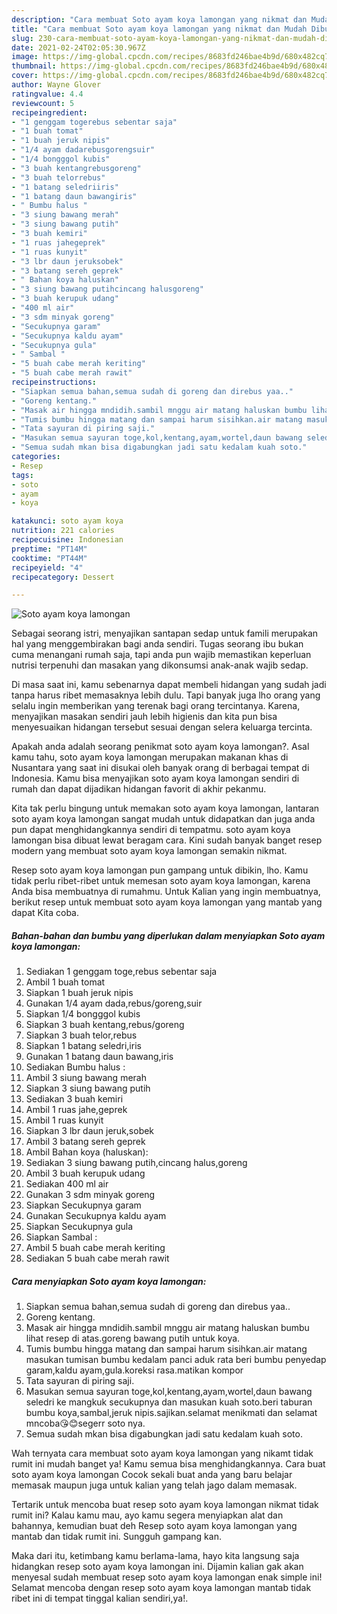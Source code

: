 ```yaml
---
description: "Cara membuat Soto ayam koya lamongan yang nikmat dan Mudah Dibuat"
title: "Cara membuat Soto ayam koya lamongan yang nikmat dan Mudah Dibuat"
slug: 230-cara-membuat-soto-ayam-koya-lamongan-yang-nikmat-dan-mudah-dibuat
date: 2021-02-24T02:05:30.967Z
image: https://img-global.cpcdn.com/recipes/8683fd246bae4b9d/680x482cq70/soto-ayam-koya-lamongan-foto-resep-utama.jpg
thumbnail: https://img-global.cpcdn.com/recipes/8683fd246bae4b9d/680x482cq70/soto-ayam-koya-lamongan-foto-resep-utama.jpg
cover: https://img-global.cpcdn.com/recipes/8683fd246bae4b9d/680x482cq70/soto-ayam-koya-lamongan-foto-resep-utama.jpg
author: Wayne Glover
ratingvalue: 4.4
reviewcount: 5
recipeingredient:
- "1 genggam togerebus sebentar saja"
- "1 buah tomat"
- "1 buah jeruk nipis"
- "1/4 ayam dadarebusgorengsuir"
- "1/4 bongggol kubis"
- "3 buah kentangrebusgoreng"
- "3 buah telorrebus"
- "1 batang seledriiris"
- "1 batang daun bawangiris"
- " Bumbu halus "
- "3 siung bawang merah"
- "3 siung bawang putih"
- "3 buah kemiri"
- "1 ruas jahegeprek"
- "1 ruas kunyit"
- "3 lbr daun jeruksobek"
- "3 batang sereh geprek"
- " Bahan koya haluskan"
- "3 siung bawang putihcincang halusgoreng"
- "3 buah kerupuk udang"
- "400 ml air"
- "3 sdm minyak goreng"
- "Secukupnya garam"
- "Secukupnya kaldu ayam"
- "Secukupnya gula"
- " Sambal "
- "5 buah cabe merah keriting"
- "5 buah cabe merah rawit"
recipeinstructions:
- "Siapkan semua bahan,semua sudah di goreng dan direbus yaa.."
- "Goreng kentang."
- "Masak air hingga mndidih.sambil mnggu air matang haluskan bumbu lihat resep di atas.goreng bawang putih untuk koya."
- "Tumis bumbu hingga matang dan sampai harum sisihkan.air matang masukan tumisan bumbu kedalam panci aduk rata beri bumbu penyedap garam,kaldu ayam,gula.koreksi rasa.matikan kompor"
- "Tata sayuran di piring saji."
- "Masukan semua sayuran toge,kol,kentang,ayam,wortel,daun bawang seledri ke mangkuk secukupnya dan masukan kuah soto.beri taburan bumbu koya,sambal,jeruk nipis.sajikan.selamat menikmati dan selamat mncoba😘😊segerr soto nya."
- "Semua sudah mkan bisa digabungkan jadi satu kedalam kuah soto."
categories:
- Resep
tags:
- soto
- ayam
- koya

katakunci: soto ayam koya 
nutrition: 221 calories
recipecuisine: Indonesian
preptime: "PT14M"
cooktime: "PT44M"
recipeyield: "4"
recipecategory: Dessert

---
```



![Soto ayam koya lamongan](https://img-global.cpcdn.com/recipes/8683fd246bae4b9d/680x482cq70/soto-ayam-koya-lamongan-foto-resep-utama.jpg)

Sebagai seorang istri, menyajikan santapan sedap untuk famili merupakan hal yang menggembirakan bagi anda sendiri. Tugas seorang ibu bukan cuma menangani rumah saja, tapi anda pun wajib memastikan keperluan nutrisi terpenuhi dan masakan yang dikonsumsi anak-anak wajib sedap.

Di masa  saat ini, kamu sebenarnya dapat membeli hidangan yang sudah jadi tanpa harus ribet memasaknya lebih dulu. Tapi banyak juga lho orang yang selalu ingin memberikan yang terenak bagi orang tercintanya. Karena, menyajikan masakan sendiri jauh lebih higienis dan kita pun bisa menyesuaikan hidangan tersebut sesuai dengan selera keluarga tercinta. 



Apakah anda adalah seorang penikmat soto ayam koya lamongan?. Asal kamu tahu, soto ayam koya lamongan merupakan makanan khas di Nusantara yang saat ini disukai oleh banyak orang di berbagai tempat di Indonesia. Kamu bisa menyajikan soto ayam koya lamongan sendiri di rumah dan dapat dijadikan hidangan favorit di akhir pekanmu.

Kita tak perlu bingung untuk memakan soto ayam koya lamongan, lantaran soto ayam koya lamongan sangat mudah untuk didapatkan dan juga anda pun dapat menghidangkannya sendiri di tempatmu. soto ayam koya lamongan bisa dibuat lewat beragam cara. Kini sudah banyak banget resep modern yang membuat soto ayam koya lamongan semakin nikmat.

Resep soto ayam koya lamongan pun gampang untuk dibikin, lho. Kamu tidak perlu ribet-ribet untuk memesan soto ayam koya lamongan, karena Anda bisa membuatnya di rumahmu. Untuk Kalian yang ingin membuatnya, berikut resep untuk membuat soto ayam koya lamongan yang mantab yang dapat Kita coba.

<!--inarticleads1-->

##### Bahan-bahan dan bumbu yang diperlukan dalam menyiapkan Soto ayam koya lamongan:

1. Sediakan 1 genggam toge,rebus sebentar saja
1. Ambil 1 buah tomat
1. Siapkan 1 buah jeruk nipis
1. Gunakan 1/4 ayam dada,rebus/goreng,suir
1. Siapkan 1/4 bongggol kubis
1. Siapkan 3 buah kentang,rebus/goreng
1. Siapkan 3 buah telor,rebus
1. Siapkan 1 batang seledri,iris
1. Gunakan 1 batang daun bawang,iris
1. Sediakan  Bumbu halus :
1. Ambil 3 siung bawang merah
1. Siapkan 3 siung bawang putih
1. Sediakan 3 buah kemiri
1. Ambil 1 ruas jahe,geprek
1. Ambil 1 ruas kunyit
1. Siapkan 3 lbr daun jeruk,sobek
1. Ambil 3 batang sereh geprek
1. Ambil  Bahan koya (haluskan):
1. Sediakan 3 siung bawang putih,cincang halus,goreng
1. Ambil 3 buah kerupuk udang
1. Sediakan 400 ml air
1. Gunakan 3 sdm minyak goreng
1. Siapkan Secukupnya garam
1. Gunakan Secukupnya kaldu ayam
1. Siapkan Secukupnya gula
1. Siapkan  Sambal :
1. Ambil 5 buah cabe merah keriting
1. Sediakan 5 buah cabe merah rawit




<!--inarticleads2-->

##### Cara menyiapkan Soto ayam koya lamongan:

1. Siapkan semua bahan,semua sudah di goreng dan direbus yaa..
1. Goreng kentang.
1. Masak air hingga mndidih.sambil mnggu air matang haluskan bumbu lihat resep di atas.goreng bawang putih untuk koya.
1. Tumis bumbu hingga matang dan sampai harum sisihkan.air matang masukan tumisan bumbu kedalam panci aduk rata beri bumbu penyedap garam,kaldu ayam,gula.koreksi rasa.matikan kompor
1. Tata sayuran di piring saji.
1. Masukan semua sayuran toge,kol,kentang,ayam,wortel,daun bawang seledri ke mangkuk secukupnya dan masukan kuah soto.beri taburan bumbu koya,sambal,jeruk nipis.sajikan.selamat menikmati dan selamat mncoba😘😊segerr soto nya.
1. Semua sudah mkan bisa digabungkan jadi satu kedalam kuah soto.




Wah ternyata cara membuat soto ayam koya lamongan yang nikamt tidak rumit ini mudah banget ya! Kamu semua bisa menghidangkannya. Cara buat soto ayam koya lamongan Cocok sekali buat anda yang baru belajar memasak maupun juga untuk kalian yang telah jago dalam memasak.

Tertarik untuk mencoba buat resep soto ayam koya lamongan nikmat tidak rumit ini? Kalau kamu mau, ayo kamu segera menyiapkan alat dan bahannya, kemudian buat deh Resep soto ayam koya lamongan yang mantab dan tidak rumit ini. Sungguh gampang kan. 

Maka dari itu, ketimbang kamu berlama-lama, hayo kita langsung saja hidangkan resep soto ayam koya lamongan ini. Dijamin kalian gak akan menyesal sudah membuat resep soto ayam koya lamongan enak simple ini! Selamat mencoba dengan resep soto ayam koya lamongan mantab tidak ribet ini di tempat tinggal kalian sendiri,ya!.


